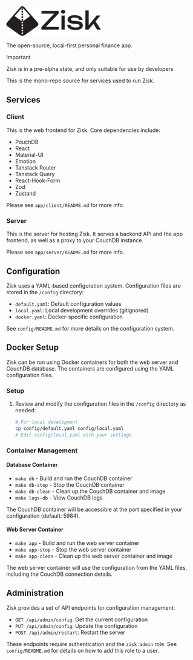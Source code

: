 <picture>
  <source media="(prefers-color-scheme: dark)" srcset="./app/public/images/logo/logo-w.svg">
  <img width="250px" alt="Zisk logo" src="./app/public/images/logo/logo-b.svg">
</picture>

The open-source, local-first personal finance app.

> [!IMPORTANT]
> Zisk is in a pre-alpha state, and only suitable for use by developers
>

This is the mono-repo source for services used to run Zisk.

## Services

### Client
This is the web frontend for Zisk. Core dependencies include:
 - PouchDB
 - React
 - Material-UI
 - Emotion
 - Tanstack Router
 - Tanstack Query
 - React-Hook-Form
 - Zod
 - Zustand

Please see `app/client/README.md` for more info.

### Server

This is the server for hosting Zisk. It serves a backend API and the app frontend, as well as a proxy to your CouchDB instance.

Please see `app/server/README.md` for more info.

## Configuration

Zisk uses a YAML-based configuration system. Configuration files are stored in the `/config` directory:

- `default.yaml`: Default configuration values
- `local.yaml`: Local development overrides (gitignored)
- `docker.yaml`: Docker-specific configuration

See `config/README.md` for more details on the configuration system.

## Docker Setup

Zisk can be run using Docker containers for both the web server and CouchDB database. The containers are configured using the YAML configuration files.

### Setup

1. Review and modify the configuration files in the `/config` directory as needed:
   ```bash
   # For local development
   cp config/default.yaml config/local.yaml
   # Edit config/local.yaml with your settings
   ```

### Container Management

#### Database Container

- `make db` - Build and run the CouchDB container
- `make db-stop` - Stop the CouchDB container
- `make db-clean` - Clean up the CouchDB container and image
- `make logs-db` - View CouchDB logs

The CouchDB container will be accessible at the port specified in your configuration (default: 5984).

#### Web Server Container

- `make app` - Build and run the web server container
- `make app-stop` - Stop the web server container
- `make app-clean` - Clean up the web server container and image

The web server container will use the configuration from the YAML files, including the CouchDB connection details.

## Administration

Zisk provides a set of API endpoints for configuration management:

- `GET /api/admin/config`: Get the current configuration
- `PUT /api/admin/config`: Update the configuration
- `POST /api/admin/restart`: Restart the server

These endpoints require authentication and the `zisk:admin` role. See `config/README.md` for details on how to add this role to a user.
